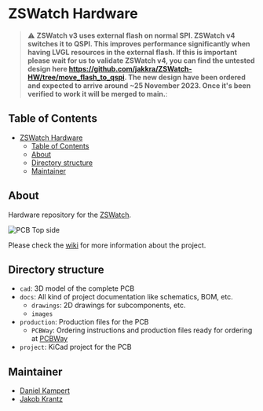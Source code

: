 # ZSWatch Hardware

> :warning: **ZSWatch v3 uses external flash on normal SPI. ZSWatch v4 switches it to QSPI. This improves performance significantly when having LVGL resources in the external flash. If this is important please wait for us to validate ZSWatch v4, you can find the untested design here https://github.com/jakkra/ZSWatch-HW/tree/move_flash_to_qspi. The new design have been ordered and expected to arrive around ~25 November 2023. Once it's been verified to work it will be merged to main.**:


## Table of Contents

- [ZSWatch Hardware](#zswatch-hardware)
  - [Table of Contents](#table-of-contents)
  - [About](#about)
  - [Directory structure](#directory-structure)
  - [Maintainer](#maintainer)

## About

Hardware repository for the [ZSWatch](https://github.com/jakkra/ZSWatch).

![PCB Top side](/docs/images/Preview.png)

Please check the [wiki](https://github.com/jakkra/ZSWatch/wiki) for more information about the project.

## Directory structure

- `cad`: 3D model of the complete PCB
- `docs`: All kind of project documentation like schematics, BOM, etc.
  - `drawings`: 2D drawings for subcomponents, etc.
  - `images`
- `production`: Production files for the PCB
  - `PCBWay`: Ordering instructions and production files ready for ordering at [PCBWay](https://www.pcbway.com/)
- `project`: KiCad project for the PCB

## Maintainer

- [Daniel Kampert](mailto:daniel.kameprt@kampis-elektroecke.de)
- [Jakob Krantz](mail@jakobkrantz.se)